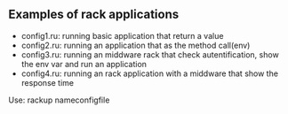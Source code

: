 ## Examples of rack applications

  - config1.ru: running basic application that return a value
  - config2.ru: running an application that as the method call(env)
  - config3.ru: running an middware rack that check autentification,
    show the env var and run an application
  - config4.ru: running an rack application with a middware that show
    the response time

Use: rackup nameconfigfile

